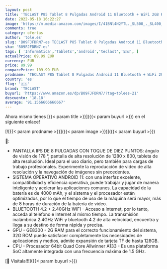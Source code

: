 ```yaml
---
layout: post
title: 'TECLAST P85 Tablet 8 Pulgadas Android 11 Bluetooth + WiFi 2GB RAM 32GB ROM  TF 512GB  HD 1280 * 800 Quad Core'
date: 2022-05-18 16:22:27
image: 'https://m.media-amazon.com/images/I/41BNl4N2YTL._SL500_._SL400_.jpg'
comments: true
category: ofertas
author: 'tole.es'
slug: 'B09FJFDRN7-es TECLAST P85 Tablet 8 Pulgadas Android 11 Bluetooth + WiFi...'
sku: 'B09FJFDRN7-es'
tags: [ 'Informática','Tablets','android','teclast','🇪🇸', ]
actualPrice: 89.99 EUR
currency: EUR
price: 89.99
comparePrice: 109.99 EUR
prodname: 'TECLAST P85 Tablet 8 Pulgadas Android 11 Bluetooth + WiFi 2GB RAM 32GB ROM  TF 512GB  HD 1280 * 800 Quad Core'
country: 'es'
flag: '🇪🇸'
brand: 'TECLAST'
buyurl: 'https://www.amazon.es/dp/B09FJFDRN7/?tag=tolees-21'
descuento: '18.18'
average: '91.1566666666667'
---
```


Ahora mismo tienes [{{< param title >}}]({{< param buyurl >}}) en el siguiente enlace!

[![{{< param prodname >}}]({{< param image >}})]({{< param buyurl >}})

🔎:

- PANTALLA IPS DE 8 PULGADAS CON TOQUE DE DIEZ PUNTOS: ángulo de visión de 178 °, pantalla de alta resolución de 1280 x 800, tableta de alta resolución. Ideal para el uso diario, pero también para cargas de trabajo profesionales. Experimente la reproducción de video de alta resolución y la navegación de imágenes sin precedentes.
- SISTEMA OPERATIVO ANDROID 11: con una interfaz excelente, compatibilidad y eficiencia operativa, puede trabajar y jugar de manera inteligente y acelerar las aplicaciones comunes. La capacidad de la batería es de 4000 mAh, y el sistema y el procesador están optimizados, por lo que el tiempo de uso de la máquina será mayor, más de 8 horas de duración de la batería de video.
- BLUETOOTH 4.2 + 2.40GHz WIFI - Acceso a Internet, por lo tanto, acceda al teléfono e Internet al mismo tiempo. La transmisión inalámbrica 2.4GHz WiFi y bluetooth 4.2 de alta velocidad, encuentra y llega a su destino de forma rápida y precisa.
- GPU - GE8300 - 2G RAM para el correcto funcionamiento del sistema, 32G ROM puede satisfacer completamente las necesidades de aplicaciones y medios, admite expansión de tarjeta TF de hasta 128GB.
- CPU - Procesador 64bit Quad Core Allwinner A133 - Es una plataforma SoC altamente integrada con una frecuencia máxima de 1.5 GHz.

[🛒 Visítala!!!]({{< param buyurl >}})
